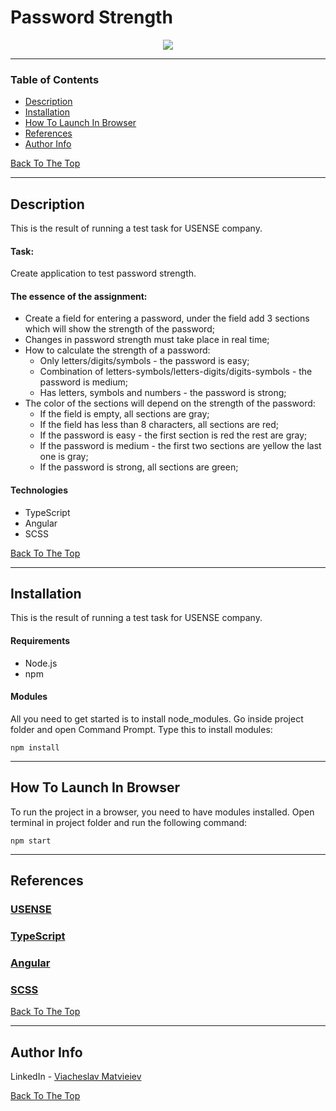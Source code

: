 # Password Strength

<p align="center"><img src="https://drive.google.com/uc?export=view&id=1Wu-6gmaAeiHEOp8e6Jj5AVHO3RZrobDH"></p>

---

### Table of Contents

-   [Description](#description)
-   [Installation](#installation)
-   [How To Launch In Browser](#how-to-launch-in-browser)
-   [References](#references)
-   [Author Info](#author-info)

[Back To The Top](#password-strength)

---

## Description

This is the result of running a test task for USENSE сompany.

#### Task:

Create application to test password strength.

#### The essence of the assignment:

-   Create a field for entering a password, under the field add 3 sections which will show the strength of the password;
-   Changes in password strength must take place in real time;
-   How to calculate the strength of a password:
    -   Only letters/digits/symbols - the password is easy;
    -   Combination of letters-symbols/letters-digits/digits-symbols - the password is medium;
    -   Has letters, symbols and numbers - the password is strong;
-   The color of the sections will depend on the strength of the password:
    -   If the field is empty, all sections are gray;
    -   If the field has less than 8 characters, all sections are red;
    -   If the password is easy - the first section is red the rest are gray;
    -   If the password is medium - the first two sections are yellow the last one is gray;
    -   If the password is strong, all sections are green;

#### Technologies

-   TypeScript
-   Angular
-   SCSS

[Back To The Top](#password-strength)

---

## Installation

This is the result of running a test task for USENSE сompany.

#### Requirements

-   Node.js
-   npm

#### Modules

All you need to get started is to install node_modules. Go inside project folder and open Command Prompt. Type this to install modules:

```console
npm install
```

---

## How To Launch In Browser

To run the project in a browser, you need to have modules installed. Open terminal in project folder and run the following command:

```console
npm start
```

---

## References

### [USENSE](http://usense.com.ua/)

### [TypeScript](https://www.typescriptlang.org/)

### [Angular](https://angular.io/)

### [SCSS](https://sass-lang.com/)

[Back To The Top](#sugarcomics)

---

## Author Info

LinkedIn - [Viacheslav Matvieiev](linkedin.com/in/viacheslav-matvieiev-87a554272)

[Back To The Top](#password-strength)
